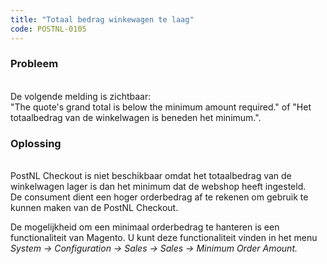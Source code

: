 ```yaml
---
title: "Totaal bedrag winkewagen te laag"
code: POSTNL-0105
---
```


<div class="columnLayout single" data-layout="single">
<div class="cell normal" data-type="normal">
<div class="innerCell">
<p><h3>Probleem</h3><br>De volgende melding is zichtbaar:<br>"The quote's grand total is below the minimum amount required." of "Het totaalbedrag van de winkelwagen is beneden het minimum.".</p><p><h3>Oplossing</h3><br>PostNL Checkout is niet beschikbaar omdat het totaalbedrag van de winkelwagen lager is dan het minimum dat de webshop heeft ingesteld.<br>De consument dient een hoger orderbedrag af te rekenen om gebruik te kunnen maken van de PostNL Checkout. </p><p>De mogelijkheid om een minimaal orderbedrag te hanteren is een functionaliteit van Magento. U kunt deze functionaliteit vinden in het menu <em>System -&gt; Configuration -&gt; Sales -&gt; Sales -&gt; Minimum Order Amount.</em> </p></div>
</div>
</div>